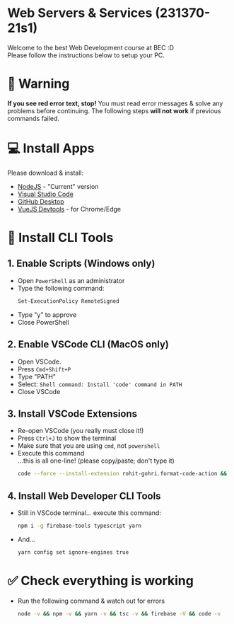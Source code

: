 # Web Servers & Services (231370-21s1)

Welcome to the best Web Development course at BEC :D  
Please follow the instructions below to setup your PC.

# 🚨 Warning

**If you see red error text, stop!** You must read error messages & solve any problems before continuing. The following steps **will not work** if previous commands failed.

# 💻 Install Apps

Please download & install:

- [NodeJS](https://nodejs.org/en/download/current/) - "Current" version
- [Visual Studio Code](https://code.visualstudio.com/Download)
- [GitHub Desktop](https://desktop.github.com/)
- [VueJS Devtools](https://chrome.google.com/webstore/detail/vuejs-devtools/nhdogjmejiglipccpnnnanhbledajbpd?hl=en) - for Chrome/Edge

# 🧘 Install CLI Tools

## 1. Enable Scripts (Windows only)

- Open `PowerShell` as an administrator
- Type the following command:
  ```sh
  Set-ExecutionPolicy RemoteSigned
  ```
- Type "y" to approve
- Close PowerShell

## 2. Enable VSCode CLI (MacOS only)

- Open VSCode.
- Press `Cmd+Shift+P`
- Type "PATH"
- Select: `Shell command: Install 'code' command in PATH`
- Close VSCode

## 3. Install VSCode Extensions

- Re-open VSCode (you really must close it!)
- Press `Ctrl+J` to show the terminal
- Make sure that you are using `cmd`, not `powershell`
- Execute this command  
  ...this is all one-line! (please copy/paste; don't type it)
  ```sh
  code --force --install-extension rohit-gohri.format-code-action && code --force --install-extension dbaeumer.vscode-eslint && code --force --install-extension esbenp.prettier-vscode && code --force --install-extension stylelint.vscode-stylelint && code --force --install-extension octref.vetur && code --force --install-extension TabNine.tabnine-vscode && code --force --install-extension MS-vsliveshare.vsliveshare && code --force --install-extension humao.rest-client && code --force --install-extension yzhang.markdown-all-in-one
  ```

## 4. Install Web Developer CLI Tools

- Still in VSCode terminal... execute this command:
  ```sh
  npm i -g firebase-tools typescript yarn
  ```
- And...
  ```sh
  yarn config set ignore-engines true
  ```

# ✅ Check everything is working

- Run the following command & watch out for errors
  ```sh
  node -v && npm -v && yarn -v && tsc -v && firebase -V && code -v
  ```
